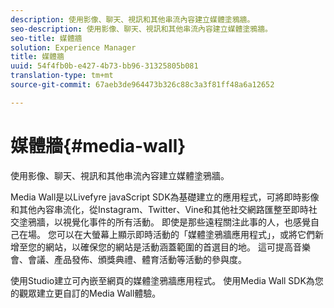```yaml
---
description: 使用影像、聊天、視訊和其他串流內容建立媒體塗鴉牆。
seo-description: 使用影像、聊天、視訊和其他串流內容建立媒體塗鴉牆。
seo-title: 媒體牆
solution: Experience Manager
title: 媒體牆
uuid: 54f4fb0b-e427-4b73-bb96-31325805b081
translation-type: tm+mt
source-git-commit: 67aeb3de964473b326c88c3a3f81ff48a6a12652

---
```



# 媒體牆{#media-wall}

使用影像、聊天、視訊和其他串流內容建立媒體塗鴉牆。

Media Wall是以Livefyre javaScript SDK為基礎建立的應用程式，可將即時影像和其他內容串流化，從Instagram、Twitter、Vine和其他社交網路匯整至即時社交塗鴉牆，以視覺化事件的所有活動。 即使是那些遠程關注此事的人，也感覺自己在場。 您可以在大螢幕上顯示即時活動的「媒體塗鴉牆應用程式」，或將它們新增至您的網站，以確保您的網站是活動涵蓋範圍的首選目的地。 這可提高音樂會、會議、產品發佈、頒獎典禮、體育活動等活動的參與度。

使用Studio建立可內嵌至網頁的媒體塗鴉牆應用程式。 使用Media Wall SDK為您的觀眾建立更自訂的Media Wall體驗。
